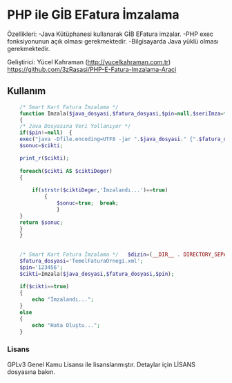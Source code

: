 # PHP ile GİB EFatura İmzalama

Özellikleri:
-Java Kütüphanesi kullanarak GİB EFatura imzalar.
-PHP exec fonksiyonunun açık olması gerekmektedir.
-Bilgisayarda Java yüklü olması gerekmektedir.


Geliştirici: Yücel Kahraman (http://yucelkahraman.com.tr)
             https://github.com/3zRasasi/PHP-E-Fatura-Imzalama-Araci

## Kullanım
```php
	/* Smart Kart Fatura İmzalama */  
	function Imzala($java_dosyasi,$fatura_dosyasi,$pin=null,$seriImza=false,$dosyayaKaydet=true)  
	{  
	/* Java Dosyasına Veri Yollanıyor */  
	if($pin!=null)  { 
	exec("java -Dfile.encoding=UTF8 -jar ".$java_dosyasi." {".$fatura_dosyasi.",".$pin.",".$seriImza.",".$dosyayaKaydet."} 2>&1",$cikti);    
	$sonuc=$cikti;  

	print_r($cikti);
	
	foreach($cikti AS $ciktiDeger)  
	{  
	
		if(strstr($ciktiDeger,'İmzalandı...')==true)  
			{  
				$sonuc=true;  break;  
				}  
	}   
	return $sonuc;  
	}  
	}  
	
	
	/* Smart Kart Fatura İmzalama */   $dizin=(__DIR__ . DIRECTORY_SEPARATOR);  $java_dosyasi=$dizin."Java/NTGEFaturaImza.jar";  
	$fatura_dosyasi='TemelFaturaOrnegi.xml';  
	$pin='123456';   
	$cikti=Imzala($java_dosyasi,$fatura_dosyasi,$pin);   
	
	if($cikti==true)
	{
		echo "İmzalandı..."; 
	}		
	else 
	{
		echo "Hata Oluştu...";
	}
 ``` 

### Lisans
GPLv3 Genel Kamu Lisansı ile lisanslanmıştır. Detaylar için LİSANS dosyasına bakın. 





